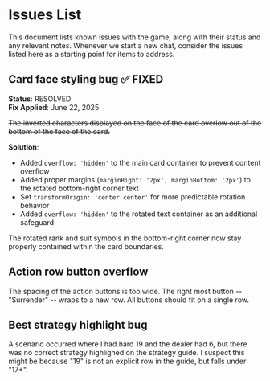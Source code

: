 # Issues List

This document lists known issues with the game, along with their status and any relevant notes. Whenever we start a new chat, consider the issues listed here as a starting point for items to address. 

## Card face styling bug ✅ FIXED

**Status**: RESOLVED  
**Fix Applied**: June 22, 2025  

~~The inverted characters displayed on the face of the card overlow out of the bottom of the face of the card.~~

**Solution**: 
- Added `overflow: 'hidden'` to the main card container to prevent content overflow
- Added proper margins (`marginRight: '2px', marginBottom: '2px'`) to the rotated bottom-right corner text
- Set `transformOrigin: 'center center'` for more predictable rotation behavior
- Added `overflow: 'hidden'` to the rotated text container as an additional safeguard

The rotated rank and suit symbols in the bottom-right corner now stay properly contained within the card boundaries.

## Action row button overflow

The spacing of the action buttons is too wide. The right most button -- "Surrender" -- wraps to a new row. All buttons should fit on a single row.

## Best strategy highlight bug

A scenario occurred where I had hard 19 and the dealer had 6, but there was no correct strategy highlighed on the strategy guide. I suspect this might be because "19" is not an explicit row in the guide, but falls under "17+".
